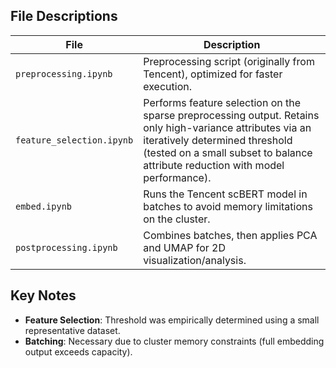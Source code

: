 ## File Descriptions

| File                     | Description |
|--------------------------|-------------|
| `preprocessing.ipynb`    | Preprocessing script (originally from Tencent), optimized for faster execution. |
| `feature_selection.ipynb`| Performs feature selection on the sparse preprocessing output. Retains only high-variance attributes via an iteratively determined threshold (tested on a small subset to balance attribute reduction with model performance). |
| `embed.ipynb`            | Runs the Tencent scBERT model in batches to avoid memory limitations on the cluster. |
| `postprocessing.ipynb`   | Combines batches, then applies PCA and UMAP for 2D visualization/analysis. |

## Key Notes
- **Feature Selection**: Threshold was empirically determined using a small representative dataset.
- **Batching**: Necessary due to cluster memory constraints (full embedding output exceeds capacity).